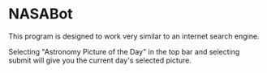 # NASABot

This program is designed to work very similar to an internet search engine.

Selecting "Astronomy Picture of the Day" in the top bar and selecting submit will give you the current day's selected picture.

